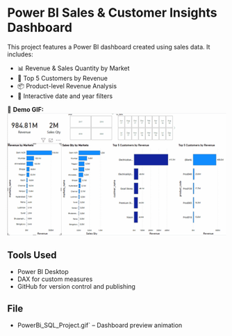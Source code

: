 # Power BI Sales & Customer Insights Dashboard

This project features a Power BI dashboard created using sales data. It includes:

- 📊 Revenue & Sales Quantity by Market
- 👥 Top 5 Customers by Revenue
- 📦 Product-level Revenue Analysis
- 📆 Interactive date and year filters

🎥 **Demo GIF:**
![Dashboard Demo](PowerBi_SQL_Project.gif)

## Tools Used
- Power BI Desktop
- DAX for custom measures
- GitHub for version control and publishing

## File
- PowerBi_SQL_Project.gif` – Dashboard preview animation
